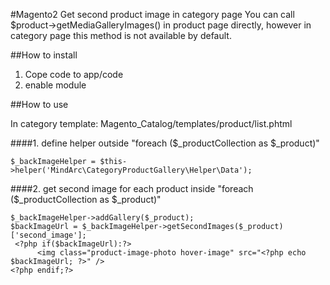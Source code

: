 #Magento2 Get second product image in category page
You can call $product->getMediaGalleryImages() in product page directly, 
however in category page this method is not available by default.

##How to install
1. Cope code to app/code
2. enable module

##How to use

In category template: Magento_Catalog/templates/product/list.phtml

####1. define helper outside "foreach ($_productCollection as $_product)"
```
$_backImageHelper = $this->helper('MindArc\CategoryProductGallery\Helper\Data');
```
####2. get second image for each product inside "foreach ($_productCollection as $_product)"
```
$_backImageHelper->addGallery($_product);
$backImageUrl = $_backImageHelper->getSecondImages($_product)['second_image'];
 <?php if($backImageUrl):?>
      <img class="product-image-photo hover-image" src="<?php echo $backImageUrl; ?>" />
<?php endif;?>
```


